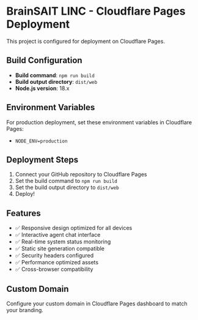 # BrainSAIT LINC - Cloudflare Pages Deployment

This project is configured for deployment on Cloudflare Pages.

## Build Configuration

- **Build command**: `npm run build`
- **Build output directory**: `dist/web`
- **Node.js version**: 18.x

## Environment Variables

For production deployment, set these environment variables in Cloudflare Pages:

- `NODE_ENV=production`

## Deployment Steps

1. Connect your GitHub repository to Cloudflare Pages
2. Set the build command to `npm run build`
3. Set the build output directory to `dist/web`
4. Deploy!

## Features

- ✅ Responsive design optimized for all devices
- ✅ Interactive agent chat interface
- ✅ Real-time system status monitoring
- ✅ Static site generation compatible
- ✅ Security headers configured
- ✅ Performance optimized assets
- ✅ Cross-browser compatibility

## Custom Domain

Configure your custom domain in Cloudflare Pages dashboard to match your branding.
